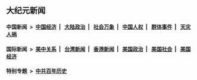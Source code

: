## 大纪元新闻

#### 中国新闻 &nbsp;>&nbsp; [中国经济](indexes/ncid283/README.md?02250045) &nbsp;| &nbsp; [大陆政治](indexes/ncid277/README.md?02250045) &nbsp;| &nbsp; [社会万象](indexes/ncid282/README.md?02250045) &nbsp;| &nbsp; [中国人权](indexes/ncid278/README.md?02250045) &nbsp;| &nbsp; [群体事件](indexes/ncid279/README.md?02250045) &nbsp;| &nbsp; [天灾人祸](indexes/ncid280/README.md?02250045)

#### 国际新闻 &nbsp;>&nbsp; [美中关系](indexes/nf1412576/README.md?02250045) &nbsp;| &nbsp; [台湾新闻](indexes/ncid1349361/README.md?02250045) &nbsp;| &nbsp; [香港新闻](indexes/ncid1349362/README.md?02250045) &nbsp;| &nbsp; [美国政治](indexes/ncid1078159/README.md?02250045) &nbsp;| &nbsp; [美国社会](indexes/ncid1078160/README.md?02250045) &nbsp;| &nbsp; [美国经济](indexes/ncid1078158/README.md?02250045)

#### 特别专题 &nbsp;>&nbsp; [中共百年历史](https://github.com/epoch-news/epoch-special/blob/master/README.md?02250045)  
